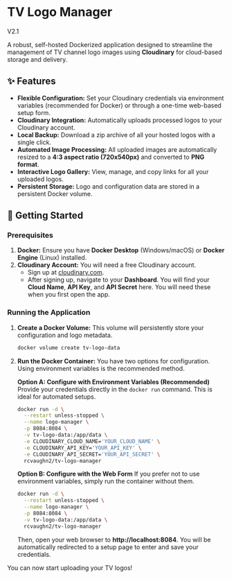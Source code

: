 # **TV Logo Manager**
V2.1 

A robust, self-hosted Dockerized application designed to streamline the management of TV channel logo images using **Cloudinary** for cloud-based storage and delivery.

## **✨ Features**

- **Flexible Configuration:** Set your Cloudinary credentials via environment variables (recommended for Docker) or through a one-time web-based setup form.
- **Cloudinary Integration:** Automatically uploads processed logos to your Cloudinary account.
- **Local Backup:** Download a zip archive of all your hosted logos with a single click.
- **Automated Image Processing:** All uploaded images are automatically resized to a **4:3 aspect ratio (720x540px)** and converted to **PNG format**.
- **Interactive Logo Gallery:** View, manage, and copy links for all your uploaded logos.
- **Persistent Storage:** Logo and configuration data are stored in a persistent Docker volume.

## **🚀 Getting Started**

### **Prerequisites**

1.  **Docker:** Ensure you have **Docker Desktop** (Windows/macOS) or **Docker Engine** (Linux) installed.
2.  **Cloudinary Account:** You will need a free Cloudinary account.
    * Sign up at [cloudinary.com](https://cloudinary.com/users/register/free).
    * After signing up, navigate to your **Dashboard**. You will find your **Cloud Name**, **API Key**, and **API Secret** here. You will need these when you first open the app.

### **Running the Application**

1.  **Create a Docker Volume:**
    This volume will persistently store your configuration and logo metadata.
    ```bash
    docker volume create tv-logo-data
    ```

2.  **Run the Docker Container:**
    You have two options for configuration. Using environment variables is the recommended method.

    **Option A: Configure with Environment Variables (Recommended)**
    Provide your credentials directly in the `docker run` command. This is ideal for automated setups.

    ```bash
    docker run -d \
      --restart unless-stopped \
      --name logo-manager \
      -p 8084:8084 \
      -v tv-logo-data:/app/data \
      -e CLOUDINARY_CLOUD_NAME='YOUR_CLOUD_NAME' \
      -e CLOUDINARY_API_KEY='YOUR_API_KEY' \
      -e CLOUDINARY_API_SECRET='YOUR_API_SECRET' \
      rcvaughn2/tv-logo-manager
    ```

    **Option B: Configure with the Web Form**
    If you prefer not to use environment variables, simply run the container without them.
    ```bash
    docker run -d \
      --restart unless-stopped \
      --name logo-manager \
      -p 8084:8084 \
      -v tv-logo-data:/app/data \
      rcvaughn2/tv-logo-manager
    ```
    Then, open your web browser to **http://localhost:8084**. You will be automatically redirected to a setup page to enter and save your credentials.

You can now start uploading your TV logos!